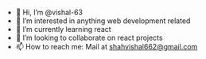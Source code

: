 - 👋 Hi, I’m @vishal-63
- 👀 I’m interested in anything web development related
- 🌱 I’m currently learning react
- 💞️ I’m looking to collaborate on react projects
- 📫 How to reach me: Mail at shahvishal662@gmail.com 

<!---
vishal-63/vishal-63 is a ✨ special ✨ repository because its `README.md` (this file) appears on your GitHub profile.
You can click the Preview link to take a look at your changes.
--->
